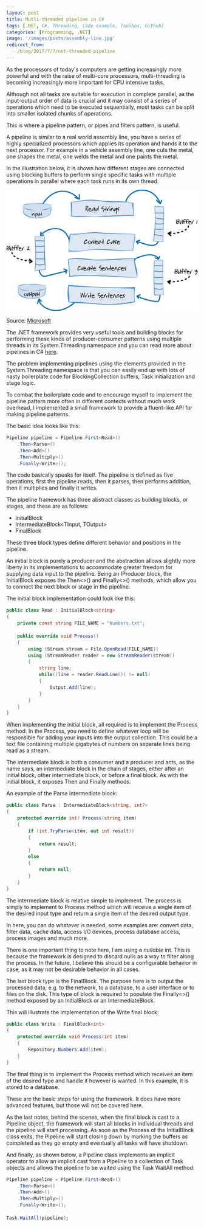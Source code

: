 ```yaml
---
layout: post
title: Mutli-threaded pipeline in C#
tags: [.NET, C#, Threading, Code example, Toolbox, Github]
categories: [Programming, .NET]
image: '/images/posts/assembly-line.jpg'
redirect_from:
  - /blog/2017/7/7/net-threaded-pipeline
---
```


As the processors of today's computers are getting increasingly more  powerful and with the raise of multi-core processors, multi-threading is becoming increasingly more important for CPU intensive tasks.

Although not all tasks are suitable for execution in complete parallel, as the  input-output order of data is crucial and it may consist of a series of  operations which need to be executed sequentially, most tasks can be  split into smaller isolated chunks of operations.

This is where a pipeline pattern, or pipes and filters pattern, is useful.

A pipeline is similar to a real world assembly line, you have a series of highly specialized processors which applies its operation and hands it  to the next processor. For example in a vehicle assembly line, one cuts  the metal, one shapes the metal, one welds the metal and one paints the  metal.

In the illustration below, it is shown how different stages are connected using blocking buffers to perform single specific tasks  with multiple operations in parallel where each task runs in its own  thread.

![Pipeline](/images/posts/pipeline.png)

Source: [Microsoft](https://msdn.microsoft.com/en-us/library/ff963548.aspx)

The .NET framework provides very useful tools and building blocks for  performing these kinds of producer-consumer patterns using multiple  threads in its System.Threading namespace and you can read more about  pipelines in C# [here](https://msdn.microsoft.com/en-us/library/ff963548.aspx).

The problem implementing pipelines using the elements provided in the  System.Threading namespace is that you can easily end up with lots of  nasty boilerplate code for BlockingCollection buffers, Task  initialization and stage logic.

To combat the boilerplate code and to encourage myself to implement the pipeline pattern more often in  different contexts without much work overhead, I implemented a small  framework to provide a fluent-like API for making pipeline patterns.

The basic idea looks like this:

```c#
Pipeline pipeline = Pipeline.First<Read>()
    .Then<Parse>()
    .Then<Add>()
    .Then<Multiply>()
    .Finally<Write>();
```

The code basically speaks for itself. The pipeline is defined as five  operations, first the pipeline reads, then it parses, then performs  addition, then it multiplies and finally it writes.

The pipeline framework has three abstract classes as building blocks, or stages, and these are as follows:

- InitialBlock<TOutput>
- IntermediateBlock<TInput, TOutput>
- FinalBlock<TInput>

These three block types define different behavior and positions in the pipeline.

An initial block is purely a producer and the abstraction allows slightly  more liberty in its implementations to accommodate greater freedom for  supplying data input to the pipeline. Being an IProducer block, the  InitialBlock exposes the Then<>() and Finally<>() methods,  which allow you to connect the next block or stage in the pipeline.

The initial block implementation could look like this:

```c#
public class Read : InitialBlock<string>
{
    private const string FILE_NAME = "Numbers.txt";

    public override void Process()
    {
        using (Stream stream = File.OpenRead(FILE_NAME))
        using (StreamReader reader = new StreamReader(stream))
        {
            string line;
            while((line = reader.ReadLine()) != null)
            {
                Output.Add(line);
            }
        }
    }
}
```

When implementing the initial block, all required is to implement the  Process method. In the Process, you need to define whatever loop will be responsible for adding your inputs into the output collection. This  could be a text file containing multiple gigabytes of numbers on  separate lines being read as a stream.

The intermediate block is  both a consumer and a producer and acts, as the name says, an  intermediate block in the chain of stages, either after an initial  block, other intermediate block, or before a final block. As with the  initial block, it exposes Then and Finally methods.

An example of the Parse intermediate block:

```c#
public class Parse : IntermediateBlock<string, int?>
{
    protected override int? Process(string item)
    {
        if (int.TryParse(item, out int result))
        {
            return result;
        }
        else
        {
            return null;
        }
    }
}
```

The intermediate block is relative simple to implement. The process is  simply to implement to Process method which will receive a single item  of the desired input type and return a single item of the desired output type.

In here, you can do whatever is needed, some examples are:  convert data, filter data, cache data, access I/O devices, process  database access, process images and much more.

There is one important thing to note here, I am using a *nullable* int. This is because the framework is designed to discard nulls as a way to  filter along the process. In the future, I believe this should be a  configurable behavior in case, as it may not be desirable behavior in  all cases.

The last block type is the FinalBlock. The purpose here is to output the processed data, e.g. to the network, to a database, to a user interface or to files on the disk. This type of block is  required to populate the Finally<>() method exposed by an  InitialBlock or an IntermediateBlock.

This will illustrate the implementation of the Write final block:

```c#
public class Write : FinalBlock<int>
{
    protected override void Process(int item)
    {
        Repository.Numbers.Add(item);
    }
}
```

The final thing is to implement the Process method which receives an item  of the desired type and handle it however is wanted. In this example, it is stored to a database.

These are the basic steps for using the framework. It does have more advanced features, but those will not be covered here.

As the last  notes, behind the scenes, when the final block is cast to a  Pipeline object, the framework will start all blocks in individual  threads and the pipeline will start processing. As soon as the Process  of the InitialBlock class exits, the Pipeline will start closing down by marking the buffers as completed as they go empty and eventually all  tasks will have shutdown.

And finally, as shown below, a Pipeline  class implements an implicit operator to allow an implicit cast from a  Pipeline to a collection of Task objects and allows the pipeline to be  waited using the Task WaitAll method:

```c#
Pipeline pipeline = Pipeline.First<Read>()
    .Then<Parse>()
    .Then<Add>()
    .Then<Multiply>()
    .Finally<Write>();

Task.WaitAll(pipeline);
```